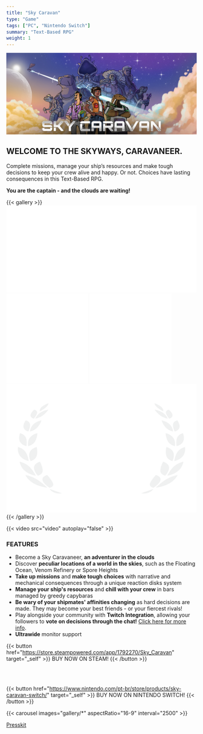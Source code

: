```yaml
---
title: "Sky Caravan"
type: "Game"
tags: ["PC", "Nintendo Switch"]
summary: "Text-Based RPG"
weight: 1
---
```


![sky Caravan Key Art](banner.png)

## WELCOME TO THE SKYWAYS, CARAVANEER.

Complete missions, manage your ship’s resources and make tough decisions to keep your crew alive and happy. Or not. Choices have lasting consequences in this Text-Based RPG. 

<b>You are the captain - and the clouds are waiting!</b>

{{< gallery >}}
  <img src="l1.png" class="grid-w33" />
  <img src="l2.png" class="grid-w33" />
  <img src="l3.png" class="grid-w33" />
  <img src="l4.png" class="grid-w33" />
{{< /gallery >}}

{{< video src="video" autoplay="false" >}}

### FEATURES
- Become a Sky Caravaneer, <b>an adventurer in the clouds</b>
- Discover <b>peculiar locations of a world in the skies</b>, such as the Floating Ocean, Venom Refinery or Spore Heights
- <b>Take up missions</b> and <b>make tough choices</b> with narrative and mechanical consequences through a unique reaction disks system
- <b>Manage your ship's resources</b> and <b>chill with your crew</b> in bars managed by greedy capybaras
- <b>Be wary of your shipmates' affinities changing</b> as hard decisions are made. They may become your best friends - or your fiercest rivals!
- Play alongside your community with <b>Twitch Integration</b>, allowing your followers to <b>vote on decisions through the chat!</b> [Click here for more info](https://store.steampowered.com/news/app/1792270/view/3132820191039890027?l=english).
- <b>Ultrawide</b> monitor support

{{< button href="https://store.steampowered.com/app/1792270/Sky_Caravan" target="_self" >}}
BUY NOW ON STEAM!
{{< /button >}}

<br>
<br>

{{< button href="https://www.nintendo.com/pt-br/store/products/sky-caravan-switch/" target="_self" >}}
BUY NOW ON NINTENDO SWITCH!
{{< /button >}}

{{< carousel images="gallery/*" aspectRatio="16-9" interval="2500" >}}

[Presskit](https://studiobravarda.com/sky-caravan/presskit)